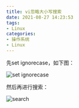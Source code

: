 ```yaml
---
title: vi忽略大小写搜索
date: 2021-08-27 14:23:53
tags:
- Linux
categories:
- 操作系统
- Linux
---
```


先set ignorecase，如下图：

![set ignorecase](/images/20210827/setIgnorecase.png)

然后再进行搜索：

![search](/images/20210827/search.png)